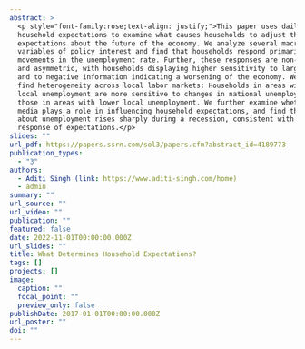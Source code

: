 ```yaml
---
abstract: >
  <p style="font-family:rose;text-align: justify;">This paper uses daily data on
  household expectations to examine what causes households to adjust their
  expectations about the future of the economy. We analyze several macro
  variables of policy interest and find that households respond primarily to
  movements in the unemployment rate. Further, these responses are non-linear
  and asymmetric, with households displaying higher sensitivity to larger shocks
  and to negative information indicating a worsening of the economy. We also
  find heterogeneity across local labor markets: Households in areas with higher
  local unemployment are more sensitive to changes in national unemployment than
  those in areas with lower local unemployment. We further examine whether the
  media plays a role in influencing household expectations, and find that news
  about unemployment rises sharply during a recession, consistent with the
  response of expectations.</p>
slides: ""
url_pdf: https://papers.ssrn.com/sol3/papers.cfm?abstract_id=4189773
publication_types:
  - "3"
authors:
  - Aditi Singh (link: https://www.aditi-singh.com/home)
  - admin
summary: ""
url_source: ""
url_video: ""
publication: ""
featured: false
date: 2022-11-01T00:00:00.000Z
url_slides: ""
title: What Determines Household Expectations?
tags: []
projects: []
image:
  caption: ""
  focal_point: ""
  preview_only: false
publishDate: 2017-01-01T00:00:00.000Z
url_poster: ""
doi: ""
---
```

